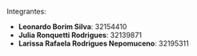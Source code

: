 Integrantes:
- **Leonardo Borim Silva**:                  32154410
- **Julia Ronquetti Rodrigues**:             32139871
- **Larissa Rafaela Rodrigues Nepomuceno**:  32195311

